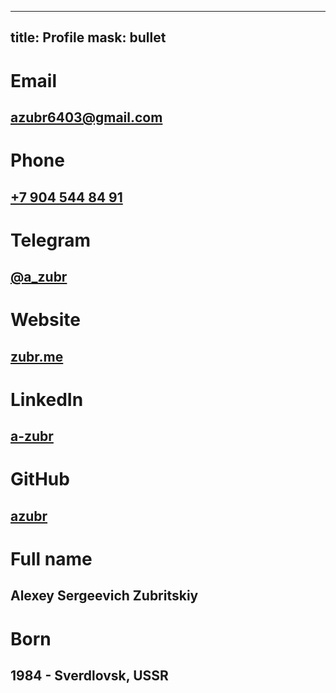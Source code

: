-------------
title: Profile
mask: bullet
-------------


Email
=====
[&#x61;&#x7a;&#x75;&#x62;&#x72;&#x36;&#x34;&#x30;&#x33;&#x40;&#x67;&#x6d;&#x61;&#x69;&#x6c;&#x2e;&#x63;&#x6f;&#x6d;](mailto:&#x25;61&#x7a;&#x75;&#x62;&#x72;&#x36;&#x34;&#x30;&#x33;&#x40;&#x67;&#x6d;&#x61;&#x69;&#x6c;&#x25;2e&#x63;&#x6f;&#x6d;)
---------------------

Phone
=====
[+7 904 544 84 91](tel:+79045448491)
------------------------------------

Telegram
=======
[@a_zubr](https://t.me/a_zubr)
------------------------------

Website
=======
[zubr.me](http://zubr.me)
-------------------------

LinkedIn
=======
[a-zubr](https://www.linkedin.com/in/a-zubr)
------------------------------------

GitHub
======
[azubr](https://github.com/azubr)
---------------------------------

Full name
============================
Alexey Sergeevich Zubritskiy
----------------------------

Born
====
1984 - Sverdlovsk, USSR
--------------------------------